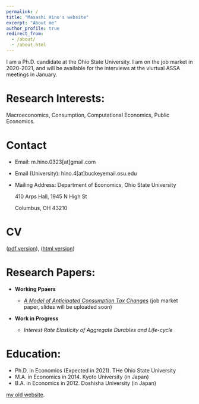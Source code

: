 ```yaml
---
permalink: /
title: "Masashi Hino's website"
excerpt: "About me"
author_profile: true
redirect_from: 
  - /about/
  - /about.html
---
```

I am a Ph.D. candidate at the Ohio State University. I am on the job market in 2020-2021, and will be available for the interviews at the viurtual ASSA meetings in January.



Research Interests:
======
Macroeconomics, Consumption, Computational Economics, Public Economics.

Contact
======
* Email: m.hino.0323[at]gmail.com

* Email (University): hino.4[at]buckeyemail.osu.edu

* Mailing Address: Department of Economics, Ohio State University

  410 Arps Hall, 1945 N High St

  Columbus, OH 43210

CV
======
([pdf version](https://masashihino.github.io/files/CV_Hino.pdf)), ([html version](https://masashihino.github.io/cv/))

Research Papers:
======
* **Working Ppaers**

  * *[A Model of Anticipated Consumption Tax Changes](https://masashihino.github.io/files/Hino_CT_Irr_paper_2020September.pdf)* (job market paper, slides will be uploaded soon)
* **Work in Progress**
  * *Interest Rate Elasticity of Aggregate Durables and Life-cycle*

Education:
======
* Ph.D. in Economics (Expected in 2021). THe Ohio State University
* M.A. in Economics in 2014. Kyoto University (in Japan)
* B.A. in Economics in 2012. Doshisha University (in Japan)

[my old website](https://sites.google.com/view/masashi-hino).
